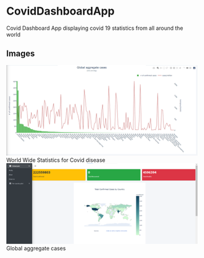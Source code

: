 # CovidDashboardApp

Covid Dashboard App displaying covid 19 statistics from all around the world

## Images
<img src="./outputs/o1.png">
World Wide Statistics for Covid disease

<img src="./outputs/o2.png">
Global aggregate cases
